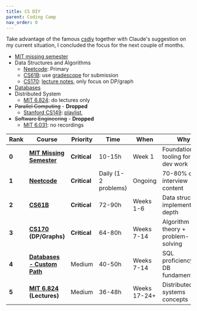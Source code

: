 ```yaml
---
title: CS DIY
parent: Coding Camp
nav_order: 0
---
```


Take advantage of the famous [csdiy](https://csdiy.wiki/) together with Claude's suggestion on my current situation, I concluded the focus for the next couple of months.

- [MIT missing semester](https://missing.csail.mit.edu/)
- Data Structures and Algorithms
  - [Neetcode](https://neetcode.io/courses): Primary
  - [CS61B](https://sp21.datastructur.es/): use [gradescope](https://www.gradescope.com/courses/137626) for submission
  - [CS170](https://cs170.org/): [lecture notes](https://smartspot2.github.io/assets/pdf/CS170_Lecture_Notes.pdf), only focus on DP/graph
- [Databases](./databases)
- Distributed System
  - [MIT 6.824](http://nil.csail.mit.edu/6.824/2020/schedule.html): do lectures only
- ~~Parallel Computing~~ - **Dropped**
  - [Stanford CS149](https://gfxcourses.stanford.edu/cs149/fall23/): [playlist](https://www.youtube.com/playlist?list=PLoROMvodv4rMp7MTFr4hQsDEcX7Bx6Odp), 
- ~~Software Engineering~~ - **Dropped**
  - [MIT 6.031](https://web.mit.edu/6.031/www/sp22/): no recordings


| Rank | Course | Priority | Time | When | Why |
|------|--------|----------|------|------|-----|
| **0** | **[MIT Missing Semester](https://missing.csail.mit.edu/)** | **Critical** | 10-15h | Week 1 | Foundational tooling for all dev work |
| **1** | **[Neetcode](https://neetcode.io/courses)** | **Critical** | Daily (1-2 problems) | Ongoing | 70-80% of interview content |
| **2** | **[CS61B](https://sp21.datastructur.es/)** | **Critical** | 72-90h | Weeks 1-6 | Data structure implementation depth |
| **3** | **[CS170](https://cs170.org/) (DP/Graphs)** | **Critical** | 64-80h | Weeks 7-14 | Algorithm theory + problem-solving |
| **4** | **[Databases - Custom Path](./databases)** | Medium | 40-50h | Weeks 7-14 | SQL proficiency + DB fundamentals |
| **5** | **[MIT 6.824](http://nil.csail.mit.edu/6.824/2020/) (Lectures)** | Medium | 36-48h | Weeks 17-24+ | Distributed systems concepts |